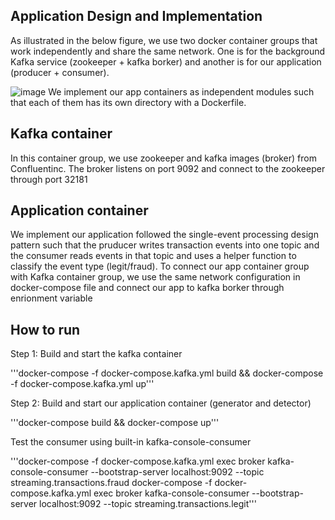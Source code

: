 ##  Application Design and Implementation
As illustrated in the below figure, we use two docker container groups that work independently and share the same network.
One is for the background Kafka service (zookeeper + kafka borker) and another is for our application (producer + consumer).

![image](https://user-images.githubusercontent.com/76958080/174341118-0fef3cd0-1210-4cae-a789-3cedf054374d.png)
We implement our app containers as independent modules such that each of them has its own directory with a Dockerfile. 

## Kafka container
In this container group, we use zookeeper and kafka images (broker) from Confluentinc. The broker listens on port 9092  and connect to the zookeeper through port 32181

## Application container
We implement our application followed the single-event processing design pattern such that the pruducer writes transaction events into one topic and the consumer reads events in that topic and uses a helper function to classify the event type (legit/fraud). To connect our app container group with Kafka container group, we use the same network configuration in docker-compose file and connect our app to kafka borker through enrionment variable

## How to run

Step 1: Build and start the kafka container

'''docker-compose -f docker-compose.kafka.yml build && docker-compose -f docker-compose.kafka.yml up'''


Step 2: Build and start our application container (generator and detector)

'''docker-compose build && docker-compose up'''


Test the consumer using built-in kafka-console-consumer

'''docker-compose -f docker-compose.kafka.yml exec broker kafka-console-consumer --bootstrap-server localhost:9092 --topic streaming.transactions.fraud
docker-compose -f docker-compose.kafka.yml exec broker kafka-console-consumer --bootstrap-server localhost:9092 --topic streaming.transactions.legit'''
